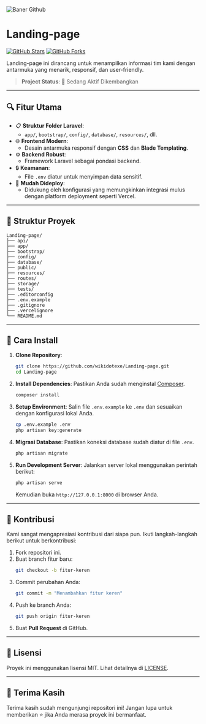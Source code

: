 ![Baner Github](https://github.com/user-attachments/assets/7fa2a308-3f82-4366-8852-7d5710447b5a)

# Landing-page

[![GitHub Stars](https://img.shields.io/github/stars/wikidotexe/Landing-page?style=social)](https://github.com/wikidotexe/Landing-page/stargazers)
[![GitHub Forks](https://img.shields.io/github/forks/wikidotexe/Landing-page?style=social)](https://github.com/wikidotexe/Landing-page/network)

Landing-page ini dirancang untuk menampilkan informasi tim kami dengan antarmuka yang menarik, responsif, dan user-friendly.

> **Project Status**: 🚀 Sedang Aktif Dikembangkan

---

## 🔍 **Fitur Utama**

-   📋 **Struktur Folder Laravel**:
    -   `app/`, `bootstrap/`, `config/`, `database/`, `resources/`, dll.
-   🌐 **Frontend Modern**:
    -   Desain antarmuka responsif dengan **CSS** dan **Blade Templating**.
-   ⚙️ **Backend Robust**:
    -   Framework Laravel sebagai pondasi backend.
-   🔒 **Keamanan**:
    -   File `.env` diatur untuk menyimpan data sensitif.
-   🚀 **Mudah Dideploy**:
    -   Didukung oleh konfigurasi yang memungkinkan integrasi mulus dengan platform deployment seperti Vercel.

---

## 📂 **Struktur Proyek**

```
Landing-page/
├── api/
├── app/
├── bootstrap/
├── config/
├── database/
├── public/
├── resources/
├── routes/
├── storage/
├── tests/
├── .editorconfig
├── .env.example
├── .gitignore
├── .vercelignore
└── README.md
```

---

## 🎯 **Cara Install**

1. **Clone Repository**:

    ```bash
    git clone https://github.com/wikidotexe/Landing-page.git
    cd Landing-page
    ```

2. **Install Dependencies**:
   Pastikan Anda sudah menginstal [Composer](https://getcomposer.org/).

    ```bash
    composer install
    ```

3. **Setup Environment**:
   Salin file `.env.example` ke `.env` dan sesuaikan dengan konfigurasi lokal Anda.

    ```bash
    cp .env.example .env
    php artisan key:generate
    ```

4. **Migrasi Database**:
   Pastikan koneksi database sudah diatur di file `.env`.

    ```bash
    php artisan migrate
    ```

5. **Run Development Server**:
   Jalankan server lokal menggunakan perintah berikut:

    ```bash
    php artisan serve
    ```

    Kemudian buka `http://127.0.0.1:8000` di browser Anda.

---

## 🚀 **Kontribusi**

Kami sangat mengapresiasi kontribusi dari siapa pun. Ikuti langkah-langkah berikut untuk berkontribusi:

1. Fork repositori ini.
2. Buat branch fitur baru:
    ```bash
    git checkout -b fitur-keren
    ```
3. Commit perubahan Anda:
    ```bash
    git commit -m "Menambahkan fitur keren"
    ```
4. Push ke branch Anda:
    ```bash
    git push origin fitur-keren
    ```
5. Buat **Pull Request** di GitHub.

---

## 📜 **Lisensi**

Proyek ini menggunakan lisensi MIT. Lihat detailnya di [LICENSE](LICENSE).

---

## 🌟 **Terima Kasih**

Terima kasih sudah mengunjungi repositori ini! Jangan lupa untuk memberikan ⭐ jika Anda merasa proyek ini bermanfaat.
